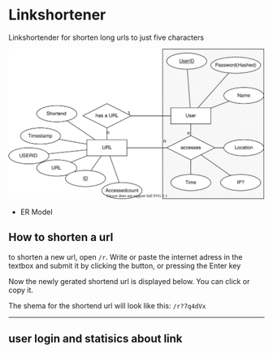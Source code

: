 # Linkshortener

Linkshortender for shorten long urls to just five characters


![Alt text](diagram.svg) 

- ER Model



## How to shorten a url

to shorten a new url, open `/r`.
Write or paste the internet adress in the textbox and submit it by clicking the button, or pressing the Enter key

Now the newly gerated shortend url is displayed below. You can click or copy it.

The shema for the shortend url will look like this: `/r?7q4dVx`

---

## user login and statisics about link



 
